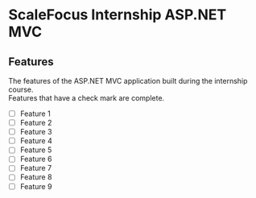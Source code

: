 # ScaleFocus Internship ASP.NET MVC

## Features

The features of the ASP.NET MVC application built during the internship course.  
Features that have a check mark are complete.

- [ ] Feature 1
- [ ] Feature 2
- [ ] Feature 3
- [ ] Feature 4
- [ ] Feature 5
- [ ] Feature 6
- [ ] Feature 7
- [ ] Feature 8
- [ ] Feature 9